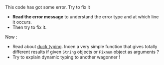 This code has got some error. Try to fix it

* **Read the error message** to understand the error type and at which line it occurs. 
* Then try to fix it.

Now :
* Read about [duck typing](http://fr.wikipedia.org/wiki/Duck_typing). Incen a very simple function that gives totally different results if given `String` objects or `Fixnum` object as arguments ? 
* Try to explain dynamic typing to another wagonner !

